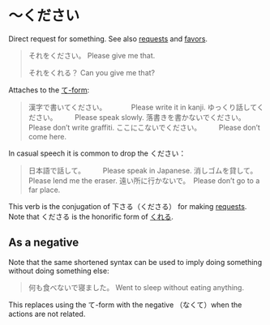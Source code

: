 # ～ください

Direct request for something. See also [requests](give-receive) and [favors](favors).

> それをください。
> Please give me that.
> 
> それをくれる？
> Can you give me that?

Attaches to the [て-form](・て):

> 漢字で書いてください。　　　　Please write it in kanji.
> ゆっくり話してください。　　　Please speak slowly.
> 落書きを書かないでください。　Please don’t write graffiti.
> ここにこないでください。　　　Please don’t come here.

In casual speech it is common to drop the ください：

> 日本語で話して。　　　Please speak in Japanese.
> 消しゴムを貸して。　　Please lend me the eraser.
> 遠い所に行かないで。　Please don’t go to a far place.

This verb is the conjugation of 下さる（くださる） for making [requests](requests). Note that くださる is the honorific form of [くれる](give-receive).

## As a negative 

Note that the same shortened syntax can be used to imply doing something without doing something else:

> 何も食べないで寝ました。
> Went to sleep without eating anything.

This replaces using the て-form with the negative （なくて）when the actions are not related.


